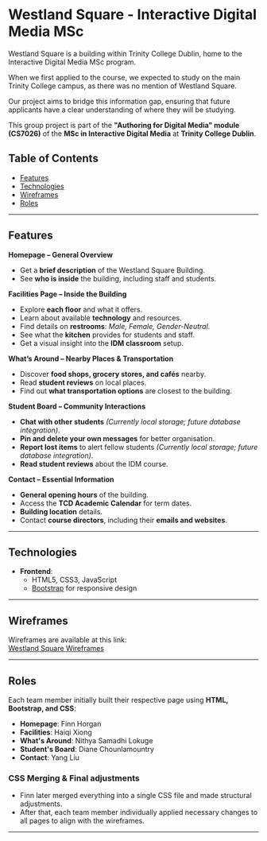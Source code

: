# Westland Square - Interactive Digital Media MSc

Westland Square is a building within Trinity College Dublin, home to the Interactive Digital Media MSc program.

When we first applied to the course, we expected to study on the main Trinity College campus, as there was no mention of Westland Square.

Our project aims to bridge this information gap, ensuring that future applicants have a clear understanding of where they will be studying.

This group project is part of the **"Authoring for Digital Media" module (CS7026)** of the **MSc in Interactive Digital Media** at **Trinity College Dublin**.

## Table of Contents
- [Features](#features)
- [Technologies](#technologies)
- [Wireframes](#wireframes)
- [Roles](#roles)
---

## Features 
**Homepage – General Overview** 
- Get a **brief description** of the Westland Square Building.  
- See **who is inside** the building, including staff and students.  

**Facilities Page – Inside the Building**
- Explore **each floor** and what it offers.  
- Learn about available **technology** and resources.  
- Find details on **restrooms**: *Male, Female, Gender-Neutral*.  
- See what the **kitchen** provides for students and staff.  
- Get a visual insight into the **IDM classroom** setup.  

**What’s Around – Nearby Places & Transportation**  
- Discover **food shops, grocery stores, and cafés** nearby.  
- Read **student reviews** on local places.  
- Find out **what transportation options** are closest to the building.  

**Student Board – Community Interactions**
- **Chat with other students** *(Currently local storage; future database integration)*.  
- **Pin and delete your own messages** for better organisation.  
- **Report lost items** to alert fellow students *(Currently local storage; future database integration)*.  
- **Read student reviews** about the IDM course.  

**Contact – Essential Information**
- **General opening hours** of the building.  
- Access the **TCD Academic Calendar** for term dates.  
- **Building location** details.  
- Contact **course directors**, including their **emails and websites**.  

---

## Technologies
- **Frontend**:  
  - HTML5, CSS3, JavaScript
  - [Bootstrap](https://getbootstrap.com/) for responsive design

---

## Wireframes  

Wireframes are available at this link:  
[Westland Square Wireframes](https://www.figma.com/design/arP5b4TbsrOtAjC1uOdDlG/Westland-Square?node-id=17-2&p=f&t=JARQc07MKvFoLLeo-0)  

---

## Roles  

Each team member initially built their respective page using **HTML, Bootstrap, and CSS**:  

- **Homepage**: Finn Horgan  
- **Facilities**: Haiqi Xiong  
- **What's Around**: Nithya Samadhi Lokuge  
- **Student's Board**: Diane Chounlamountry  
- **Contact**: Yang Liu  

### CSS Merging & Final adjustments  
- Finn later merged everything into a single CSS file and made structural adjustments.  
- After that, each team member individually applied necessary changes to all pages to align with the wireframes.  
---
